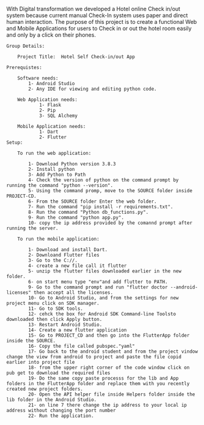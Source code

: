 With Digital transformation we developed a  Hotel online Check in/out system because current manual Check-In system uses paper and direct human interaction. The purpose of this project is to create a functional Web and Mobile Applications for users to Check in or out the hotel room easily and only by a click on their phones.

    Group Details: 

        Project Title:	Hotel Self Check-in/out App 

    Prerequistes: 

        Software needs: 
            1- Android Studio
            2- Any IDE for viewing and editing python code.

        Web Application needs: 
                1- Flask 
                2- Pip 
                3- SQL Alchemy
                
        Mobile Application needs: 
                1- Dart 
                2- Flutter
    Setup: 

        To run the web application: 

            1- Download Python version 3.8.3
            2- Install python 
            3- Add Python to Path
            4- Check the version of python on the command prompt by running the command "python --version".
            5- Using the command promp, move to the SOURCE folder inside PROJECT-CD. 
            6- From the SOURCE folder Enter the web folder. 
            7- Run the command "pip install -r requirements.txt".
            8- Run the command "Python db_functions.py".
            9- Run the command "python app.py".
            10- copy the ip address provided by the comannd prompt after running the server.

        To run the mobile application: 

            1- Download and install Dart. 
            2- Downloand Flutter files
            3- Go to the C://.
            4- create a new file call it flutter
            5- unzip the flutter files downloaded earlier in the new folder.
            6- on start menu type "env"and add flutter to PATH.
            9- Go to the command prompt and run "flutter doctor --android-licenses" then accept all the licenses.
            10- Go to Android Studio, and from the settings for new project menu click on SDK manager. 
            11- Go to SDK tools.
            12- cehck the box for Android SDK Command-line Toolsto downloaded then click Apply button.
            13- Restart Android Studio.
            14- Create a new flutter application
            15- Go to PROJECT_CD and then go into the FlutterApp folder inside the SOURCE.
            16- Copy the file called pubspec."yaml" 
            17- Go back to the android student and from the project vindow change the view from android to project and paste the file copid earlier into project file 
            18- from the upper right corner of the code window click on pub get to download the required files
            19- Do the same copy paste processs for the lib and App folders in the FlutterApp folder and replace them with you recently created new project folders.
            20- Open the API helper file inside Helpers folder inside the lib folder in the Android Studio.
            21- on line 7 there change the ip address to your local ip address without changing the port number 
            22- Run the application.   
